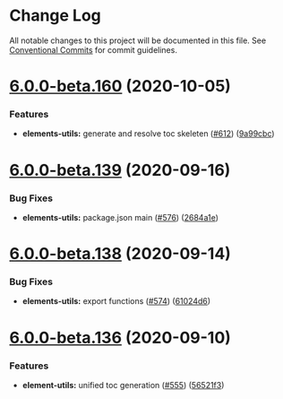 # Change Log

All notable changes to this project will be documented in this file.
See [Conventional Commits](https://conventionalcommits.org) for commit guidelines.

# [6.0.0-beta.160](https://github.com/stoplightio/elements/compare/v6.0.0-beta.159...v6.0.0-beta.160) (2020-10-05)


### Features

* **elements-utils:** generate and resolve toc skeleten ([#612](https://github.com/stoplightio/elements/issues/612)) ([9a99cbc](https://github.com/stoplightio/elements/commit/9a99cbc3882536b129159a94e6185dbfc84d40a0))





# [6.0.0-beta.139](https://github.com/stoplightio/elements/compare/v6.0.0-beta.138...v6.0.0-beta.139) (2020-09-16)


### Bug Fixes

* **elements-utils:** package.json main ([#576](https://github.com/stoplightio/elements/issues/576)) ([2684a1e](https://github.com/stoplightio/elements/commit/2684a1eda10ce7bfca9ab512577ffd100b56aa19))





# [6.0.0-beta.138](https://github.com/stoplightio/elements/compare/v6.0.0-beta.137...v6.0.0-beta.138) (2020-09-14)


### Bug Fixes

* **elements-utils:** export functions ([#574](https://github.com/stoplightio/elements/issues/574)) ([61024d6](https://github.com/stoplightio/elements/commit/61024d65edb5e0eee7306653050935a5e3a41c78))





# [6.0.0-beta.136](https://github.com/stoplightio/elements/compare/v6.0.0-beta.135...v6.0.0-beta.136) (2020-09-10)


### Features

* **element-utils:** unified toc generation ([#555](https://github.com/stoplightio/elements/issues/555)) ([56521f3](https://github.com/stoplightio/elements/commit/56521f36a7ada747414d9105a213991b714ac2bb))
